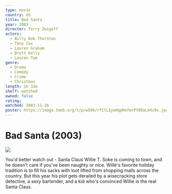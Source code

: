 ```yaml
---
type: movie
country: US
title: Bad Santa
year: 2003
director: Terry Zwigoff
actors:
  - Billy Bob Thornton
  - Tony Cox
  - Lauren Graham
  - Brett Kelly
  - Lauren Tom
genre:
  - Drama
  - Comedy
  - Crime
  - Christmas
length: 1h 32m
shelf: watched
owned: false
rating:
watched: 2003-11-26
poster: https://image.tmdb.org/t/p/w500/rfClLIyeHqpMofmrPY8DaLe4z9x.jpg
---
```


# Bad Santa (2003)

![](https://image.tmdb.org/t/p/w500/rfClLIyeHqpMofmrPY8DaLe4z9x.jpg)

You'd better watch out - Santa Claus Willie T. Soke is coming to town, and he doesn't care if you've been naughty or nice. Wille's favorite holiday tradition is to fill his sacks with loot lifted from shopping malls across the country. But this year his plot gets derailed by a wisecracking store detective, a sexy bartender, and a kid who's convinced Willie is the real Santa Claus.